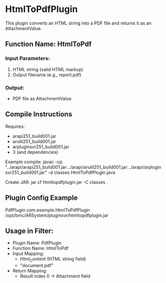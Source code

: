 # HtmlToPdfPlugin

This plugin converts an HTML string into a PDF file and returns it as an AttachmentValue.

## Function Name: HtmlToPdf

### Input Parameters:
1. HTML string (valid HTML markup)
2. Output filename (e.g., report.pdf)

### Output:
- PDF file as AttachmentValue

## Compile Instructions

Requires:
- arapi251_build001.jar
- arutil251_build001.jar
- arpluginsvr251_build001.jar
- 3 (and dependencies)

Example compile:
javac -cp "../arapi/arapi251_build001.jar:../arapi/arutil251_build001.jar:../arapi/arpluginsvr251_build001.jar" -d classes HtmlToPdfPlugin.java

Create JAR:
jar cf htmltopdfplugin.jar -C classes .

## Plugin Config Example

<plugin>
  <name>PdfPlugin</name>
  <classname>com.example.HtmlToPdfPlugin</classname>
  <pathelement type="location">/opt/bmc/ARSystem/pluginsvr/htmltopdfplugin.jar</pathelement>
</plugin>

## Usage in Filter:
- Plugin Name: PdfPlugin
- Function Name: HtmlToPdf
- Input Mapping:
    - $Html_Content$ (HTML string field)
    - "document.pdf"
- Return Mapping:
    - Result index 0 → Attachment field